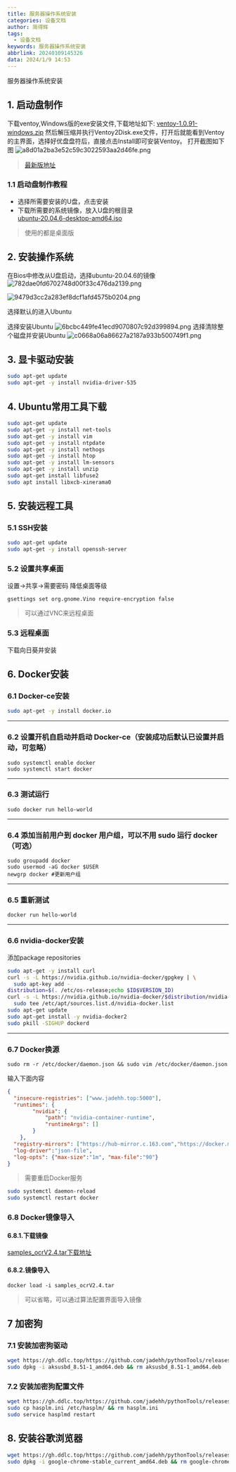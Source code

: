 ```yaml
---
title: 服务器操作系统安装
categories: 设备文档
author: 简得辉
tags:
  - 设备文档
keywords: 服务器操作系统安装
abbrlink: 20240109145326
data: 2024/1/9 14:53
---
```

服务器操作系统安装
## 1. 启动盘制作
下载ventoy,Windows版的exe安装文件,下载地址如下:
[ventoy-1.0.91-windows.zip](https://gh.ddlc.top/https://github.com/ventoy/Ventoy/releases/download/v1.0.91/ventoy-1.0.91-windows.zip)
然后解压缩并执行Ventoy2Disk.exe文件，打开后就能看到Ventoy的主界面，选择好优盘盘符后，直接点击Install即可安装Ventoy。
打开截图如下图
![a8d01a2ba3e52c59c3022593aa2d46fe.png](三宝Ubuntu服务器纯净版安装/3d79857f535c43f5b90128084cf1945c.png)

> [最新版地址](https://www.ventoy.net/cn/download.html)

###  1.1 启动盘制作教程
* 选择所需要安装的U盘，点击安装
* 下载所需要的系统镜像，放入U盘的根目录  
[ubuntu-20.04.6-desktop-amd64.iso](https://repo.huaweicloud.com/ubuntu-releases/20.04.6/ubuntu-20.04.6-desktop-amd64.iso)
> 使用的都是桌面版


## 2. 安装操作系统
在Bios中修改从U盘启动，选择ubuntu-20.04.6的镜像
![782dae0fd6702748d00f33c476da2139.png](三宝Ubuntu服务器纯净版安装/26b5066030a94ef1bc7c6ef860cbaa85.png)

![9479d3cc2a283ef8dcf1afd4575b0204.png](三宝Ubuntu服务器纯净版安装/855815a816d74cd98d201a607988af19.png)

选择默认的进入Ubuntu

选择安装Ubuntu
![6bcbc449fe41ecd9070807c92d399894.png](三宝Ubuntu服务器纯净版安装/c30479e8f7b147c08c774e2f28fe689e.png)
选择清除整个磁盘并安装Ubuntu
![c0668a06a86627a2187a933b500749f1.png](三宝Ubuntu服务器纯净版安装/16ad32d1d447458489827ce3a45998b0.png)


## 3. 显卡驱动安装
```bash
sudo apt-get update
sudo apt-get -y install nvidia-driver-535
```


## 4. Ubuntu常用工具下载
```bash
sudo apt-get update
sudo apt-get -y install net-tools
sudo apt-get -y install vim 
sudo apt-get -y install ntpdate
sudo apt-get -y install nethogs
sudo apt-get -y install htop
sudo apt-get -y install lm-sensors
sudo apt-get -y install unzip
sudo apt-get install libfuse2
sudo apt install libxcb-xinerama0 
```

## 5. 安装远程工具
### 5.1 SSH安装
```bash
sudo apt-get update
sudo apt-get -y install openssh-server
```
### 5.2 设置共享桌面
设置->共享->需要密码
降低桌面等级
```bash
gsettings set org.gnome.Vino require-encryption false
```
> 可以通过VNC来远程桌面
### 5.3 远程桌面
下载向日葵并安装

## 6. Docker安装
### 6.1 Docker-ce安装
```bash
sudo apt-get -y install docker.io
```
---
### 6.2 设置开机自启动并启动 Docker-ce（安装成功后默认已设置并启动，可忽略）
```
sudo systemctl enable docker
sudo systemctl start docker
```
---

### 6.3 测试运行
```
sudo docker run hello-world
```
---

### 6.4 添加当前用户到 docker 用户组，可以不用 sudo 运行 docker（可选）
```
sudo groupadd docker
sudo usermod -aG docker $USER
newgrp docker #更新用户组
```
---

### 6.5 重新测试
```
docker run hello-world
```
---
### 6.6 nvidia-docker安装
添加package repositories
```bash
sudo apt-get -y install curl
curl -s -L https://nvidia.github.io/nvidia-docker/gpgkey | \
  sudo apt-key add -
distribution=$(. /etc/os-release;echo $ID$VERSION_ID)
curl -s -L https://nvidia.github.io/nvidia-docker/$distribution/nvidia-docker.list | \
  sudo tee /etc/apt/sources.list.d/nvidia-docker.list
sudo apt-get update
sudo apt-get install -y nvidia-docker2
sudo pkill -SIGHUP dockerd
```
---
### 6.7 Docker换源

```
sudo rm -r /etc/docker/daemon.json && sudo vim /etc/docker/daemon.json
```
输入下面内容
```json
{
  "insecure-registries": ["www.jadehh.top:5000"],
  "runtimes": {
        "nvidia": {
            "path": "nvidia-container-runtime",
            "runtimeArgs": []
        }
    },
  "registry-mirrors": ["https://hub-mirror.c.163.com","https://docker.mirrors.ustc.edu.cn"],
  "log-driver":"json-file",
  "log-opts": {"max-size":"1m", "max-file":"90"}
}
```
> 需要重启Docker服务
```bash
sudo systemctl daemon-reload
sudo systemctl restart docker
```
### 6.8 Docker镜像导入

#### 6.8.1.下载镜像
[samples_ocrV2.4.tar下载地址](https://uvonsqacl2.feishu.cn/file/boxcns6IuK6dw9jWjh4O20ysHef)

#### 6.8.2.镜像导入
```
docker load -i samples_ocrV2.4.tar
```


> 可以省略，可以通过算法配置界面导入镜像


## 7 加密狗


### 7.1 安装加密狗驱动
```bash
wget https://gh.ddlc.top/https://github.com/jadehh/pythonTools/releases/download/JadeV1.9.7/aksusbd_8.51-1_amd64.deb
sudo dpkg -i aksusbd_8.51-1_amd64.deb && rm aksusbd_8.51-1_amd64.deb

```

### 7.2 安装加密狗配置文件

```bash
wget https://gh.ddlc.top/https://github.com/jadehh/pythonTools/releases/download/JadeV1.9.7/hasplm.ini
sudo cp hasplm.ini /etc/hasplm/ && rm hasplm.ini
sudo service hasplmd restart
```


## 8. 安装谷歌浏览器

```bash
wget https://gh.ddlc.top/https://github.com/jadehh/pythonTools/releases/download/JadeV1.9.7/google-chrome-stable_current_amd64.deb
sudo dpkg -i google-chrome-stable_current_amd64.deb && rm google-chrome-stable_current_amd64.deb

```